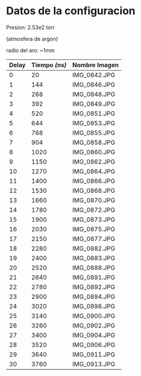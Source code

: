 # Datos de la configuracion
Presion: 2.53e2 torr

(atmosfera de argon)

radio del aro: ~1mm

| Delay | Tiempo _(ns)_ | Nombre Imagen |
| --- | --- | --- |
| 0 | 20 | IMG_0842.JPG |
| 1 | 144 | IMG_0846.JPG |
| 2 | 268 | IMG_0848.JPG |
| 3 | 392 | IMG_0849.JPG |
| 4 | 520 | IMG_0851.JPG |
| 5 | 644 | IMG_0853.JPG |
| 6 | 768 | IMG_0855.JPG |
| 7 | 904 | IMG_0858.JPG |
| 8 | 1020 | IMG_0860.JPG |
| 9 | 1150 | IMG_0862.JPG |
| 10 | 1270 | IMG_0864.JPG |
| 11 | 1400 | IMG_0866.JPG |
| 12 | 1530 | IMG_0868.JPG |
| 13 | 1660 | IMG_0870.JPG |
| 14 | 1780 | IMG_0872.JPG |
| 15 | 1900 | IMG_0873.JPG |
| 16 | 2030 | IMG_0875.JPG |
| 17 | 2150 | IMG_0877.JPG |
| 18 | 2280 | IMG_0882.JPG |
| 19 | 2400 | IMG_0883.JPG |
| 20 | 2520 | IMG_0888.JPG |
| 21 | 2640 | IMG_0891.JPG |
| 22 | 2780 | IMG_0892.JPG |
| 23 | 2900 | IMG_0894.JPG |
| 24 | 3020 | IMG_0898.JPG |
| 25 | 3140 | IMG_0900.JPG |
| 26 | 3260 | IMG_0902.JPG |
| 27 | 3400 | IMG_0904.JPG |
| 28 | 3520 | IMG_0906.JPG |
| 29 | 3640 | IMG_0911.JPG |
| 30 | 3760 | IMG_0913.JPG |
